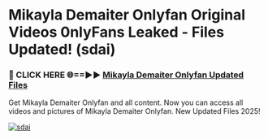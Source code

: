 # Mikayla Demaiter Onlyfan Original Videos 0nlyFans Leaked - Files Updated! (sdai)

<h3>🔴 CLICK HERE 🌐==►► <a href="https://tinyurl.com/2jnfzry5" rel="nofollow">Mikayla Demaiter Onlyfan Updated Files</a></h3>

Get Mikayla Demaiter Onlyfan and all content. Now you can access all videos and pictures of Mikayla Demaiter Onlyfan. New Updated Files 2025!

[![sdai](https://i.imgur.com/GyGTBgg.gif)](https://tinyurl.com/2jnfzry5)

